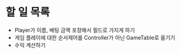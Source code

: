 # 할 일 목록

- Player가 이름, 배팅 금액 포장해서 필드로 가지게 하기
- 게임 플레이에 대한 순서제어를 Controller가 아닌 GameTable로 옮기기
- 수익 계산하기